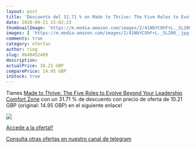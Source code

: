 ```yaml
---
layout: post
title: 'Descuento del 31.71 % en Made to Thrive: The Five Roles to Evolve'
date: 2020-09-21 15:02:23
thumbnailImage: 'https://m.media-amazon.com/images/I/41NbYCOhF+L._SL200_.jpg'
images: [ 'https://m.media-amazon.com/images/I/41NbYCOhF+L._SL200_.jpg' ]
comments: true
category: ofertas
author: ring
slug: 0648452409
description:
actualPrice: 10.21 GBP
comparePrice: 14.95 GBP
inStock: true
---
```


Tienes [Made to Thrive: The Five Roles to Evolve Beyond Your Leadership Comfort Zone](https://www.amazon.com/dp/0648452409/?tag=redken08-20) con un 31.71 % de descuento con precio de oferta de 10.21 GBP (original: 14.95 GBP) en el siguiente enlace!

[![](https://m.media-amazon.com/images/I/41NbYCOhF+L._SL200_.jpg)](https://www.amazon.com/dp/0648452409/?tag=redken08-20)

[Accede a la oferta!!](https://www.amazon.com/dp/0648452409/?tag=redken08-20)

[Consulta otras ofertas en nuestro canal de telegram](https://t.me/s/ofertas25)
